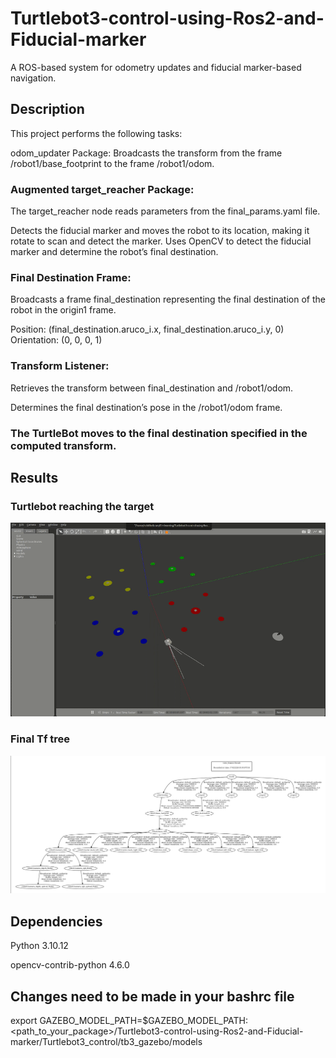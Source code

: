 # Turtlebot3-control-using-Ros2-and-Fiducial-marker

A ROS-based system for odometry updates and fiducial marker-based navigation.

## Description

This project performs the following tasks:

odom_updater Package: Broadcasts the transform from the frame /robot1/base_footprint to the frame /robot1/odom.

### Augmented target_reacher Package:

The target_reacher node reads parameters from the final_params.yaml file.
    
Detects the fiducial marker and moves the robot to its location, making it rotate to scan and detect the marker.
    Uses OpenCV to detect the fiducial marker and determine the robot’s final destination.

### Final Destination Frame:

Broadcasts a frame final_destination representing the final destination of the robot in the origin1 frame.

Position: (final_destination.aruco_i.x, final_destination.aruco_i.y, 0)
Orientation: (0, 0, 0, 1)

### Transform Listener:

Retrieves the transform between final_destination and /robot1/odom.

Determines the final destination’s pose in the /robot1/odom frame.

### The TurtleBot moves to the final destination specified in the computed transform.

## Results

### Turtlebot reaching the target

![Watch the demo](results/tb3_control.gif)


### Final Tf tree

<img src="results/frames.png" alt="My Image" width="800">

## Dependencies

Python 3.10.12

opencv-contrib-python 4.6.0

## Changes need to be made in your bashrc file

export GAZEBO_MODEL_PATH=$GAZEBO_MODEL_PATH:<path_to_your_package>/Turtlebot3-control-using-Ros2-and-Fiducial-marker/Turtlebot3_control/tb3_gazebo/models

